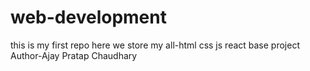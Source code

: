 # web-development
this is my first repo here we store my all-html css js react base project
Author-Ajay Pratap Chaudhary
